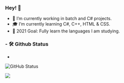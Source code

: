 ### Hey! 👋

- 💞 I’m currently working in batch and C# projects.
- 🎓 I’m currently learning C#, C++, HTML & CSS.
- 🖤 2021 Goal: Fully learn the languages I am studying.

### - 🛠️ Github Status 
- 

![GitHub Status](https://github-readme-stats.vercel.app/api?username=vyxt&count_private=true&theme=nightowl&show_icons=true)

<img src="https://external-content.duckduckgo.com/iu/?u=https%3A%2F%2Fi.pinimg.com%2Foriginals%2F2d%2Fa1%2F45%2F2da14528aa3c8fd6132e01d67696993c.gif&f=1&nofb=1">
<!--
**vyxt/vyxt** is a ✨ _special_ ✨ repository because its `README.md` (this file) appears on your GitHub profile.

Here are some ideas to get you started:

- 🔭 I’m currently working on ...
- 🌱 I’m currently learning ...
- 👯 I’m looking to collaborate on ...
- 🤔 I’m looking for help with ...
- 💬 Ask me about ...
- 📫 How to reach me: ...
- 😄 Pronouns: ...
- ⚡ Fun fact: ...
-->
